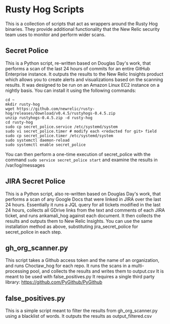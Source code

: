 # Rusty Hog Scripts

This is a collection of scripts that act as wrappers around the Rusty Hog binaries.
They provide additional functionality that the New Relic security team uses to monitor
and perform wider scans.

## Secret Police

This is a Python script, re-written based on Douglas Day's work, that performs a scan
of the last 24 hours of commits for an entire GitHub Enterprise instance. It outputs
the results to the New Relic Insights product which allows you to create alerts and 
visualizations based on the scanning results. It was designed to be run on an Amazon Linux
EC2 instance on a nightly basis. You can install it using the following commands:

```shell script
cd ~
mkdir rusty-hog
wget https://github.com/newrelic/rusty-hog/releases/download/v0.4.5/rustyhogs-0.4.5.zip
unzip rustyhogs-0.4.5.zip -d rusty-hog
cd rusty-hog
sudo cp secret_police.service /etc/systemd/system
sudo vi secret_police.timer # modify each <redacted for git> field
sudo cp secret_police.timer /etc/systemd/system
sudo systemctl daemon-reload 
sudo systemctl enable secret_police
```

You can then perform a one-time execution of secret_police with the command 
`sudo service secret_police start` and examine the results in /var/log/messages

## JIRA Secret Police

This is a Python script, also re-written based on Douglas Day's work, that performs a
scan of any Google Docs that were linked in JIRA over the last 24 hours. Essentially 
it runs a JQL query for all tickets modified in the last 24 hours, collects all GDrive 
links from the text and comments of each JIRA ticket, and runs ankamali_hog against each
document. It then collects the results and outputs them to New Relic Insights. You can use 
the same installation method as above, substituting jira_secret_police for secret_police
in each step.

## gh_org_scanner.py

This script takes a Github access token and the name of an organization, and runs
Choctaw_hog for each repo. It runs the scans in a multi-processing pool, and collects
the results and writes them to output.csv It is meant to be used with false_positives.py
It requires a single third party library: https://github.com/PyGithub/PyGithub

## false_positives.py

This is a simple script meant to filter the results from gh_org_scanner.py using a 
blacklist of words. It outputs the results as output_filtered.csv
